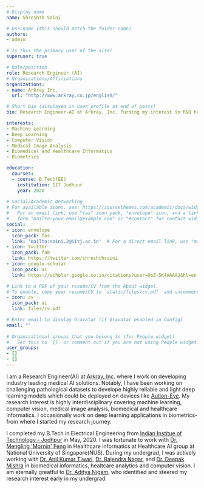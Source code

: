 ```yaml
---
# Display name
name: Shreshth Saini

# Username (this should match the folder name)
authors:
- admin

# Is this the primary user of the site?
superuser: true

# Role/position
role: Research Engineer (AI)
# Organizations/Affiliations
organizations:
- name: Arkray Inc. 
  url: "http://www.arkray.co.jp/english/"

# Short bio (displayed in user profile at end of posts)
bio: Research Engineer-AI at Arkray, Inc. Pursing my interest in R&D happening at the intersection of Computer vision, Machine Learning, Biomedical and Healthcare Informatics.

interests:
- Machine Learning
- Deep Learning
- Computer Vision
- Medical Image Analysis
- Biomedical and Healthcare Informatics
- Biometrics

education:
  courses:
  - course: B.Tech(EE)
    institution: IIT Jodhpur
    year: 2020
 
# Social/Academic Networking
# For available icons, see: https://sourcethemes.com/academic/docs/widgets/#icons
#   For an email link, use "fas" icon pack, "envelope" icon, and a link in the
#   form "mailto:your-email@example.com" or "#contact" for contact widget.
social:
- icon: envelope
  icon_pack: fas
  link: 'mailto:saini.2@iitj.ac.in'  # For a direct email link, use "mailto:test@example.org".
- icon: twitter
  icon_pack: fab
  link: https://twitter.com/shreshthsaini
- icon: google-scholar
  icon_pack: ai
  link: https://scholar.google.co.in/citations?user=OpZ-5K4AAAAJ&hl=en

# Link to a PDF of your resume/CV from the About widget.
# To enable, copy your resume/CV to `static/files/cv.pdf` and uncomment the lines below.  
- icon: cv
  icon_pack: ai
  link: files/cv.pdf

# Enter email to display Gravatar (if Gravatar enabled in Config)
email: ""
  
# Organizational groups that you belong to (for People widget)
#   Set this to `[]` or comment out if you are not using People widget.  
user_groups:
- []
- []
---
```

I am a Research Engineer(AI) at [Arkray, Inc.](http://www.arkray.co.jp/english/) where I work on developing industry leading medical AI solutions. Notably, I have been working on challenging pathological datasets to develope highly reliable and light deep learning models which could be deployed on devices like [Aution-Eye](http://www.arkray.co.jp/english/products/laboratory/urinalysis_analyzers/ai-4510.html). My research interest is highly interdisciplinary covering machine learning, computer vision, medical image analysis, biomedical and healthcare informatics. I occasionally work on deep learning applications in biometrics-from where I started my research journey.

I completed my B.Tech in Electrical Engineering from [Indian Institue of Technology - Jodhpur](https://iitj.ac.in/) in May, 2020. I was fortunate to work with [Dr. Mengling 'Mornin' Feng](https://mornin-feng.com) in Healthcare informatics at Healthcare AI group at National University of Singapore(NUS). During my undergrad, I was actively working with [Dr. Anil Kumar Tiwari](http://home.iitj.ac.in/~akt/), [Dr. Rajendra Nagar](http://home.iitj.ac.in/~rn/), and [Dr. Deepak Mishra](http://home.iitj.ac.in/~dmishra/) in biomedical informatics, healtcare analytics and computer vision. I am eternally greatful to [Dr. Aditya Nigam](http://faculty.iitmandi.ac.in/~aditya/), who identified and steered my research interest early in my undergrad.


